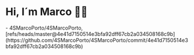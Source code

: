<h1>Hi, I´m Marco 👋🏻</h1>
<!-- START gadpp -->
- 4SMarcoPorto/4SMarcoPorto, [refs/heads/master@4e41d7150514e3bfa92dff67cb2a034508168c9b](https://github.com/4SMarcoPorto/4SMarcoPorto/commit/4e41d7150514e3bfa92dff67cb2a034508168c9b)
